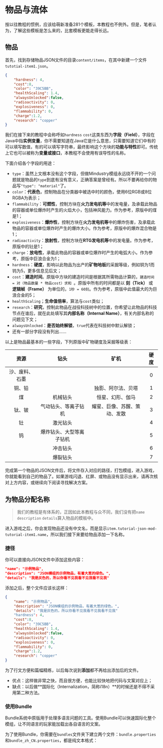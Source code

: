 # 物品与流体

按以往教程的惯例，应该给萌新准备281个模板，本教程也不例外。但是，笔者认为，了解这些模板是怎么来的，比套模板更能走得长远。

## 物品

首先，找到存储物品JSON文件的目录`content/items`，在其中新建一个文件`tutotial-item1.json`。

```json content/items/tutorial-item1.json
{
	"hardness": 4,
	"cost":8,
	"color": "39C5BB",
	"healthScaling": 1.4,
	"alwaysUnlocked":false,
	"radioactivity": 0,
	"explosiveness": 0,
	"flammability": 0,
	"charge":1.2,
	"research": "copper"
}

```

我们在接下来的教程中会称呼如`hardness` `cost`这类东西为**字段（Field）**，字段在Java中指**实例变量**，你不需要知道在Java它是什么意思，只需要知道它们中有的可以填写数值，有的可以填写字符串，最终影响这个方块的**功能与特性**即可。传统上它也可以被称为**变量或接口**，本教程不会使用有误导性的名称。

下面介绍各个字段的用途：

- `type`：虽然上文根本没有这个字段，但做Mindustry模组永远绕不开的一个问题就是物品的`type`到底有没有意义，正确答案是曾经有。所以不要再给你的物品写`"type": "material"`了。
- `color`：**代表色**，控制物品在分类器中被选中时的颜色，使用6位RGB或8位RGBA为表示；
- `flammability`：**可燃性**，控制方块在**火力发电机等**中的发电量，及承载此物品的容器或单位爆炸时产生的火焰大小，包括神风能力。作为参考，原版中的煤是1；
- `explosiveness`：**爆炸性**，控制方块在**火力发电机等**中的爆炸伤害，及承载此物品的容器或单位爆炸时产生的爆炸大小。作为参考，原版中的爆炸混合物是1；
- `radioactivity`：**放射性**，控制方块在**RTG发电机等**中的发电量。作为参考，原版中的钍是1；
- `charge`：**放电性**，承载此物品的容器或单位爆炸时产生的电弧大小。作为参考，原版中巨浪合金为1；
- `hardness`：**硬度**，影响以此物品为出产的**矿物地板**的采掘等级，例如铜为1而钨为5，更多信息见后文；
- `cost`：**建造时间**。原版中方块的建造时间是根据其所需物品计算的，`建造时间 = 对（物品数量 * 物品cost）求和 `。原版中所有的时间都是以 **刻（Tick）** 或 **逻辑帧（Frame）** 为单位的，`1秒 = 60刻`。作为参考，原版中此值最大的为巨浪合金的5；
- `healthScaling`；**生命值倍率**，算法与`cost`类似；
- `research`：**研究**，控制此物品在战役科技树中的位置，你希望让此物品的科技节点在谁后，就在此处填写其**内部名称（Internal Name）**，有关内部名称的问题见下文；
- `alwaysUnlocked`：**是否始终解锁**，`true`代表在科技树中默认解锁；
- 还有一部分字段没有列出……

以上是物品最基本的一些字段，下列原版中矿物硬度及采掘等级表：

| 资源 | 钻头 | 矿机 | 硬度 |
|:---:|:---:|:---:|:---:|
|沙、废料、石墨|||0|
|铜、铅||独影、阿尔法、贝塔|1|
|煤|机械钻头|恒星、幻形、伽马|2|
|钛、铍|气动钻头、等离子钻机|耀星、巨像、苏醒、策动、发散|3|
|钍|激光钻头||4|
|钨|爆炸钻头、大型等离子钻机||5|
||冲击钻头||6|
||爆裂钻头||7|

完成第一个物品的JSON文件后，将文件存入对应的路径，打包模组，进入游戏，你就能看到自己的物品了。如果游戏闪退、红屏、或物品没有显示出来，请再次核对上方内容，或继续向下阅读寻找解决方案。

## 为物品分配名称

> 我们的教程是有体系的，正因如此本教程与众不同，我们没有把`name` `description` `details`算入物品的模板中。

进入游戏之后，你会发现物品还没有中文名，而是显示`item.tutorial-json-mod-tutorial-item1.name`，所以我们接下来要给物品添加一下名称。

### 捷径

你可以直接向JSON文件中添加这些内容：

``` json
"name": "示例物品",
"description": "JSON模组的示例物品，有着大葱的绿色。",
"details": "我是灰色的，所以你看不见我看不见我看不见我"
```

添加之后，整个文件应该长这样：

```json
{
	"name": "示例物品",
	"description": "JSON模组的示例物品，有着大葱的绿色。",
	"details": "我是灰色的，所以你看不见我看不见我看不见我"
	"hardness": 4,
	"cost":8,
	"color": "39C5BB",
	"healthScaling": 1.4,
	"alwaysUnlocked":false,
	"radioactivity": 0,
	"explosiveness": 0,
	"flammability": 0,
	"charge":1.2,
	"research": "copper"
}
```

为了行文方便和篇幅精练，以后每次说到**添加**都不再给出添加后的文件。

- 优点：这样做非常之快，而且很方便，也能比较快地把代码与文案对应上；
- 缺点：以后做**国际化（Internalization，简称i18n）**的时候还是不得不采用第二种方法。

### 使用Bundle

Bundle系统中原版用于处理多语言问题的工具。使用Bundle可以快速国际化整个模组，让不同语言的玩家能加载出各自语言的文案。

为了使用Bundle，你需要在`bundles`文件夹下建立两个文件：`bundle.properties`和`bundle_zh_CN.properties`，都是纯文本格式：

```properties bundle.properties

```